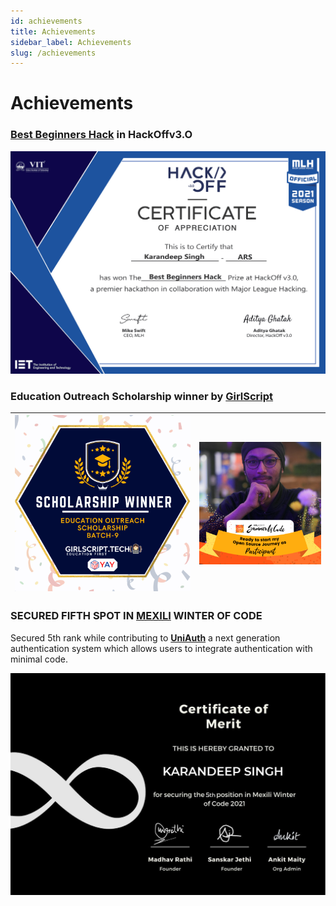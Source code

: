 ```yaml
---
id: achievements
title: Achievements
sidebar_label: Achievements
slug: /achievements
---
```


# Achievements

### [Best Beginners Hack](/docs/hackathons#hackoff-v30-) in HackOffv3.O

![image](../static/img/hackoff.png)

### Education Outreach Scholarship winner by [GirlScript](https://www.girlscript.tech/)

| ![image](../static/img/gs.png) | ![image](../static/img/gsMyPic.png) |
| ----------------------------------------- | ----------------------------------------- |
 
 ### SECURED FIFTH SPOT IN **[MEXILI](https://mexili.org/) WINTER OF CODE**

Secured 5th rank while contributing to **[UniAuth](https://github.com/UniAuth)** a next generation authentication system which allows users to integrate authentication with minimal code. 

![image](../static/img/mexil.jpg)